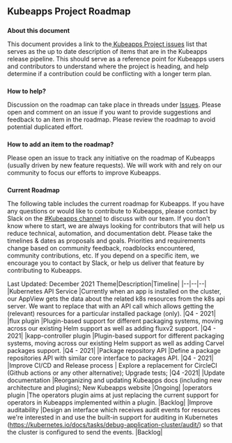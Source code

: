 ## **Kubeapps Project Roadmap**

###

**About this document**

This document provides a link to the[ Kubeapps Project issues](https://github.com/kubeapps/kubeapps/issues) list that serves as the up to date description of items that are in the Kubeapps release pipeline. This should serve as a reference point for Kubeapps users and contributors to understand where the project is heading, and help determine if a contribution could be conflicting with a longer term plan.

###

**How to help?**

Discussion on the roadmap can take place in threads under [Issues](https://github.com/kubeapps/kubeapps/issues). Please open and comment on an issue if you want to provide suggestions and feedback to an item in the roadmap. Please review the roadmap to avoid potential duplicated effort.

###

**How to add an item to the roadmap?**

Please open an issue to track any initiative on the roadmap of Kubeapps (usually driven by new feature requests). We will work with and rely on our community to focus our efforts to improve Kubeapps.

###

**Current Roadmap**

The following table includes the current roadmap for Kubeapps. If you have any questions or would like to contribute to Kubeapps, please contact by Slack on the [#Kubeapps channel](https://kubernetes.slack.com/messages/kubeapps) to discuss with our team. If you don't know where to start, we are always looking for contributors that will help us reduce technical, automation, and documentation debt. Please take the timelines & dates as proposals and goals. Priorities and requirements change based on community feedback, roadblocks encountered, community contributions, etc. If you depend on a specific item, we encourage you to contact by Slack, or help us deliver that feature by contributing to Kubeapps.

Last Updated: December 2021
Theme|Description|Timeline|
|--|--|--|
|Kubernetes API Service |Currently when an app is installed on the cluster, our AppView gets the data about the related k8s resources from the k8s api server. We want to replace that with an API call which allows getting the (relevant) resources for a particular installed package (only). |Q4 - 2021|
|flux plugin |Plugin-based support for different packaging systems, moving across our existing Helm support as well as adding fluxv2 support. |Q4 - 2021|
|kapp-controller plugin |Plugin-based support for different packaging systems, moving across our existing Helm support as well as adding Carvel packages support. |Q4 - 2021|
|Package repository API |Define a package repositories API with similar core interface to packages API. |Q4 - 2021|
|Improve CI/CD and Release process | Explore a replacement for CircleCI (Github actions or any other alternative); Upgrade tests; |Q4 -2021|
|Update documentation |Reorganizing and updating Kubeapps docs (including new architecture and plugins); New Kubeapps website |Ongoing|
|operators plugin |The operators plugin aims at just replacing the current support for operators in Kubeapps implemented within a plugin. |Backlog|
|Improve auditability |Design an interface which receives audit events for resources we're interested in and use the built-in support for auditing in Kubernetes (https://kubernetes.io/docs/tasks/debug-application-cluster/audit/) so that the cluster is configured to send the events. |Backlog|
